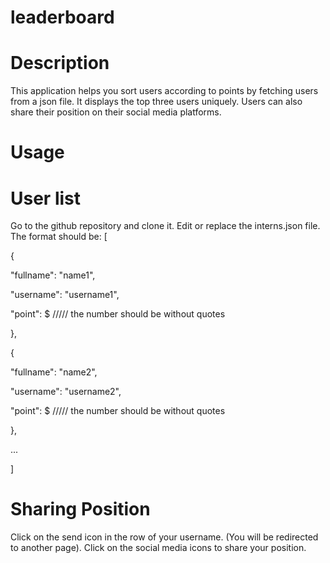 # leaderboard

# Description

This application helps you sort users according to points by fetching users from a json file. It displays the top three users uniquely. Users can also share their position on their social media platforms.

# Usage

# User list
Go to the github repository and clone it.
Edit or replace the interns.json file.
The format should be:
[

{

"fullname": "name1",

"username": "username1",

"point": $ ///// the number should be without quotes

},

{

"fullname": "name2",

"username": "username2",

"point": $ ///// the number should be without quotes

},

...

]

# Sharing Position
Click on the send icon in the row of your username. (You will be redirected to another page).
Click on the social media icons to share your position.
